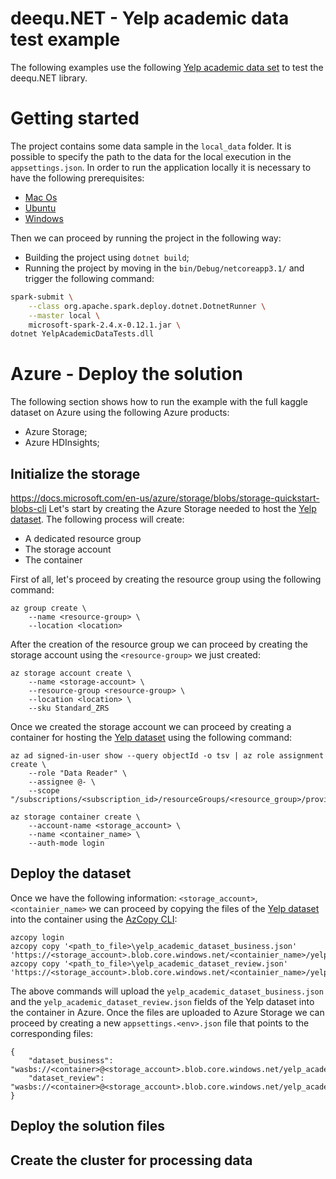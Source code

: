 # deequ.NET - Yelp academic data test example

The following examples use the following [Yelp academic data set](https://www.kaggle.com/yelp-dataset/yelp-dataset) to test the deequ.NET library.

# Getting started

The project contains some data sample in the `local_data` folder.
It is possible to specify the path to the data for the local execution in the `appsettings.json`.
In order to run the application locally it is necessary to have the following prerequisites:

- [Mac Os](https://github.com/dotnet/spark/blob/master/docs/getting-started/macos-instructions.md#pre-requisites)
- [Ubuntu](https://github.com/dotnet/spark/blob/master/docs/getting-started/ubuntu-instructions.md#pre-requisites)
- [Windows]((https://github.com/dotnet/spark/blob/master/docs/getting-started/windows-instructions.md#pre-requisites))

Then we can proceed by running the project in the following way:

- Building the project using `dotnet build`;
- Running the project by moving in the `bin/Debug/netcoreapp3.1/` and trigger the following command:
```bash
spark-submit \
    --class org.apache.spark.deploy.dotnet.DotnetRunner \
    --master local \
    microsoft-spark-2.4.x-0.12.1.jar \
dotnet YelpAcademicDataTests.dll
```

# Azure - Deploy the solution

The following section shows how to run the example with the full kaggle dataset on Azure using the following Azure products:

- Azure Storage;
- Azure HDInsights;

## Initialize the storage

https://docs.microsoft.com/en-us/azure/storage/blobs/storage-quickstart-blobs-cli
Let's start by creating the Azure Storage needed to host the [Yelp dataset](https://www.kaggle.com/yelp-dataset/yelp-dataset).
The following process will create:
- A dedicated resource group
- The storage account
- The container

First of all, let's proceed by creating the resource group using the following command:

```
az group create \
    --name <resource-group> \
    --location <location>
```
After the creation of the resource group we can proceed by creating the storage account using the `<resource-group>` we just created:
```
az storage account create \
    --name <storage-account> \
    --resource-group <resource-group> \
    --location <location> \
    --sku Standard_ZRS
```
Once we created the storage account we can proceed by creating a container for hosting the [Yelp dataset](https://www.kaggle.com/yelp-dataset/yelp-dataset) using the following command:


```
az ad signed-in-user show --query objectId -o tsv | az role assignment create \
    --role "Data Reader" \
    --assignee @- \
    --scope "/subscriptions/<subscription_id>/resourceGroups/<resource_group>/providers/Microsoft.Storage/storageAccounts/<storage_account>"

az storage container create \
    --account-name <storage_account> \
    --name <container_name> \
    --auth-mode login
```

## Deploy the dataset

Once we have the following information: `<storage_account>`, `<containier_name>` we can proceed by copying the files of the [Yelp dataset](https://www.kaggle.com/yelp-dataset/yelp-dataset) into the container
using the [AzCopy CLI](https://docs.microsoft.com/en-us/azure/storage/common/storage-use-azcopy-v10):

```
azcopy login
azcopy copy '<path_to_file>\yelp_academic_dataset_business.json' 'https://<storage_account>.blob.core.windows.net/<containier_name>/yelp_academic_dataset_business.json'
azcopy copy '<path_to_file>\yelp_academic_dataset_review.json' 'https://<storage_account>.blob.core.windows.net/<containier_name>/yelp_academic_dataset_review.json'
```
The above commands will upload the `yelp_academic_dataset_business.json` and the `yelp_academic_dataset_review.json` fields of the Yelp dataset into the container in Azure.
Once the files are uploaded to Azure Storage we can proceed by creating a new `appsettings.<env>.json` file that points to the corresponding files:

```
{
    "dataset_business": "wasbs://<container>@<storage_account>.blob.core.windows.net/yelp_academic_dataset_review.json",
    "dataset_review": "wasbs://<container>@<storage_account>.blob.core.windows.net/yelp_academic_dataset_business.json"
}
```
## Deploy the solution files

## Create the cluster for processing data

